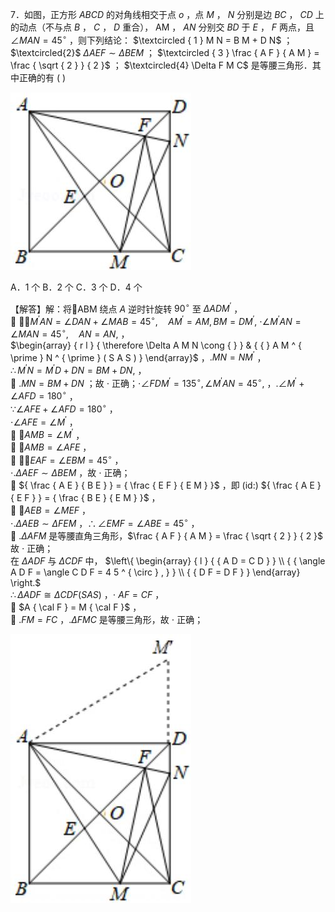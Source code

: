 7．如图，正方形 $A B C D$ 的对角线相交于点 $o$ ，点 $M$ ， $N$ 分别是边 $B C$ ， $C D$ 上的动点（不与点 $B$ ， $C$ ， $D$ 重合）， AM ， $A N$ 分别交 $B D$ 于 $E$ ， $F$ 两点，且 $\angle M A N = 4 5 ^ { \circ }$ ，则下列结论： $\textcircled { 1 } M N = B M + D N$ ； $\textcircled{2}$ $\Delta A E F \sim \Delta B E M$ ； $\textcircled { 3 } \frac { A F } { A M } = \frac { \sqrt { 2 } } { 2 }$ ； $\textcircled{4} \Delta F M C$ 是等腰三角形．其中正确的有 ( )

![](<../../qs_image_DB/专题1-5_正方形基本型·母题溯源（解析版）_/6750b57d6dc39ce6dbc3b980d5ad71631f019cf753fbf5cf2139239f9c66bf0a.jpg>)

A．1 个 B．2 个 C．3 个 D．4 个

【解答】解：将ABM 绕点 $A$ 逆时针旋转 $9 0 ^ { \circ }$ 至 $\Delta A D M ^ { \prime }$ ，  
 $\cdot \angle M ^ { \prime } A N = \angle D A N + \angle M A B = 4 5 ^ { \circ } , \quad A M ^ { \prime } = A M , B M = D M ^ { \prime } ,$ $\cdot \angle M ^ { \prime } A N = \angle M A N = 4 5 ^ { \circ } , \quad A N = A N ,$ ，  
$\begin{array} { r l } { \therefore \Delta A M N \cong { } } & { { } A M ^ { \prime } N ^ { \prime } ( S A S ) } \end{array}$ ，$. M N = N M ^ { \prime }$ ，  
$\therefore M ^ { \prime } N = M ^ { \prime } D + D N = B M + D N ,$ ，  
 $. M N = B M + D N$ ；故 $\cdot$ 正确；$\cdot \angle F D M ^ { \prime } = 1 3 5 ^ { \circ } , \angle M ^ { \prime } A N = 4 5 ^ { \circ } ,$ ，$. \angle M ^ { \prime } + \angle A F D = 1 8 0 ^ { \circ }$ ，  
$\because \angle A F E + \angle A F D = 1 8 0 ^ { \circ }$ ，  
$\cdot \angle A F E = \angle M ^ { \prime }$ ，  
 $\angle A M B = \angle M ^ { \prime }$ ，  
 $\angle A M B = \angle A F E$ ，  
 $\cdot \angle E A F = \angle E B M = 4 5 ^ { \circ }$ ，  
$\cdot . \Delta A E F \sim \Delta B E M$ ，故 $\cdot$ 正确；  
 ${ \frac { A E } { B E } } = { \frac { E F } { E M } }$ ，即 (id:) ${ \frac { A E } { E F } } = { \frac { B E } { E M } }$ ，  
 $\angle A E B = \angle M E F$ ，  
$\cdot . \Delta A E B \sim \Delta F E M$ ，$\therefore \angle E M F = \angle A B E = 4 5 ^ { \circ }$ ，  
 $. \Delta A F M$ 是等腰直角三角形，$\frac { A F } { A M } = \frac { \sqrt { 2 } } { 2 }$ 故 $\cdot$ 正确；  
在 $\Delta A D F$ 与 $\Delta C D F$ 中， $\left\{ \begin{array} { l } { { A D = C D } } \\ { { \angle A D F = \angle C D F = 4 5 ^ { \circ } , } } \\ { { D F = D F } } \end{array} \right.$   
$\therefore \Delta A D F \cong \Delta C D F ( S A S )$ ，$\cdot \ A F = C F$ ，  
 $A { \cal F } = M { \cal F }$ ，  
 $. F M = F C$ ，$. \Delta F M C$ 是等腰三角形，故 $\cdot$ 正确；

![](<../../qs_image_DB/专题1-5_正方形基本型·母题溯源（解析版）_/ce3f04a54fcec7b9befe98a1b95dbda303d9321f74b9c46f7263496fd8eeddaa.jpg>)

